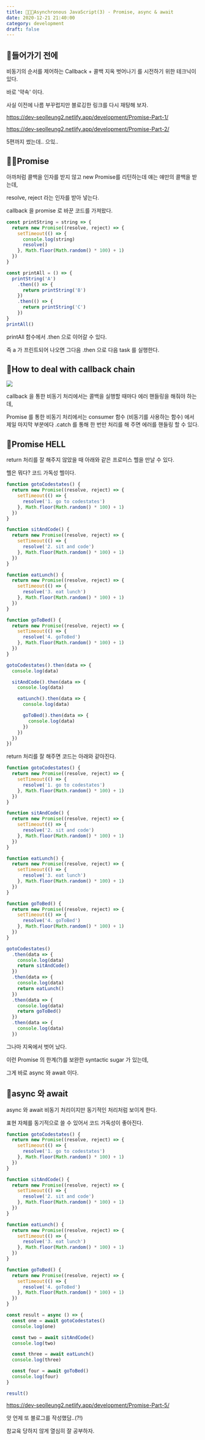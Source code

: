 ```yaml
---
title: 👨🏻‍🚒Asynchronous JavaScript(3) - Promise, async & await
date: 2020-12-21 21:40:00
category: development
draft: false
---
```


## 🍎들어가기 전에

비동기의 순서를 제어하는 Callback + 콜백 지옥 벗어나기 를 시전하기 위한 테크닉이 있다.

바로 '약속' 이다.

사실 이전에 나름 부꾸럽지만 블로깅한 링크를 다시 재탕해 보자.

https://dev-seolleung2.netlify.app/development/Promise-Part-1/

https://dev-seolleung2.netlify.app/development/Promise-Part-2/

5편까지 썼는데.. 으잌..

## ✍🏻Promise

아까처럼 콜백을 인자를 받지 않고 new Promise를 리턴하는데 얘는 얘만의 콜백을 받는데,

resolve, reject 라는 인자를 받아 넣는다.

callback 을 promise 로 바꾼 코드를 가져왔다.

```js
const printString = string => {
  return new Promise((resolve, reject) => {
    setTimeout(() => {
      console.log(string)
      resolve()
    }, Math.floor(Math.random() * 100) + 1)
  })
}

const printAll = () => {
  printString('A')
    .then(() => {
      return printString('B')
    })
    .then(() => {
      return printString('C')
    })
}
printAll()
```

printAll 함수에서 .then 으로 이어갈 수 있다.

즉 a 가 프린트되어 나오면 그다음 .then 으로 다음 task 를 실행한다.

## 🚀How to deal with callback chain

![](https://bitsofco.de/content/images/2016/06/Error-Handling.png)

callback 을 통한 비동기 처리에서는 콜백을 실행할 때마다 에러 핸들링을 해줘야 하는데,

Promise 를 통한 비동기 처리에서는 consumer 함수 (비동기를 사용하는 함수) 에서 제일 마지막 부분에다 .catch 를 통해 한 번만 처리를 해 주면 에러를 핸들링 할 수 있다.

## 👺Promise HELL

return 처리를 잘 해주지 않았을 때 아래와 같은 프로미스 헬을 만날 수 있다.

헬은 뭐다? 코드 가독성 헬이다.

```js
function gotoCodestates() {
  return new Promise((resolve, reject) => {
    setTimeout(() => {
      resolve('1. go to codestates')
    }, Math.floor(Math.random() * 100) + 1)
  })
}

function sitAndCode() {
  return new Promise((resolve, reject) => {
    setTimeout(() => {
      resolve('2. sit and code')
    }, Math.floor(Math.random() * 100) + 1)
  })
}

function eatLunch() {
  return new Promise((resolve, reject) => {
    setTimeout(() => {
      resolve('3. eat lunch')
    }, Math.floor(Math.random() * 100) + 1)
  })
}

function goToBed() {
  return new Promise((resolve, reject) => {
    setTimeout(() => {
      resolve('4. goToBed')
    }, Math.floor(Math.random() * 100) + 1)
  })
}

gotoCodestates().then(data => {
  console.log(data)

  sitAndCode().then(data => {
    console.log(data)

    eatLunch().then(data => {
      console.log(data)

      goToBed().then(data => {
        console.log(data)
      })
    })
  })
})
```

return 처리를 잘 해주면 코드는 아래와 같아진다.

```js
function gotoCodestates() {
  return new Promise((resolve, reject) => {
    setTimeout(() => {
      resolve('1. go to codestates')
    }, Math.floor(Math.random() * 100) + 1)
  })
}

function sitAndCode() {
  return new Promise((resolve, reject) => {
    setTimeout(() => {
      resolve('2. sit and code')
    }, Math.floor(Math.random() * 100) + 1)
  })
}

function eatLunch() {
  return new Promise((resolve, reject) => {
    setTimeout(() => {
      resolve('3. eat lunch')
    }, Math.floor(Math.random() * 100) + 1)
  })
}

function goToBed() {
  return new Promise((resolve, reject) => {
    setTimeout(() => {
      resolve('4. goToBed')
    }, Math.floor(Math.random() * 100) + 1)
  })
}

gotoCodestates()
  .then(data => {
    console.log(data)
    return sitAndCode()
  })
  .then(data => {
    console.log(data)
    return eatLunch()
  })
  .then(data => {
    console.log(data)
    return goToBed()
  })
  .then(data => {
    console.log(data)
  })
```

그나마 지옥에서 벗어 났다.

이런 Promise 의 한계(?)를 보완한 syntactic sugar 가 있는데,

그게 바로 async 와 await 이다.

## 🍎async 와 await

async 와 await 비동기 처리이지만 동기적인 처리처럼 보이게 한다.

표현 자체를 동기적으로 쓸 수 있어서 코드 가독성이 좋아진다.

```js
function gotoCodestates() {
  return new Promise((resolve, reject) => {
    setTimeout(() => {
      resolve('1. go to codestates')
    }, Math.floor(Math.random() * 100) + 1)
  })
}

function sitAndCode() {
  return new Promise((resolve, reject) => {
    setTimeout(() => {
      resolve('2. sit and code')
    }, Math.floor(Math.random() * 100) + 1)
  })
}

function eatLunch() {
  return new Promise((resolve, reject) => {
    setTimeout(() => {
      resolve('3. eat lunch')
    }, Math.floor(Math.random() * 100) + 1)
  })
}

function goToBed() {
  return new Promise((resolve, reject) => {
    setTimeout(() => {
      resolve('4. goToBed')
    }, Math.floor(Math.random() * 100) + 1)
  })
}

const result = async () => {
  const one = await gotoCodestates()
  console.log(one)

  const two = await sitAndCode()
  console.log(two)

  const three = await eatLunch()
  console.log(three)

  const four = await goToBed()
  console.log(four)
}

result()
```

https://dev-seolleung2.netlify.app/development/Promise-Part-5/

앗 언제 또 블로그를 작성했담..(?!)

참교육 당하지 않게 열심히 잘 공부하자.
